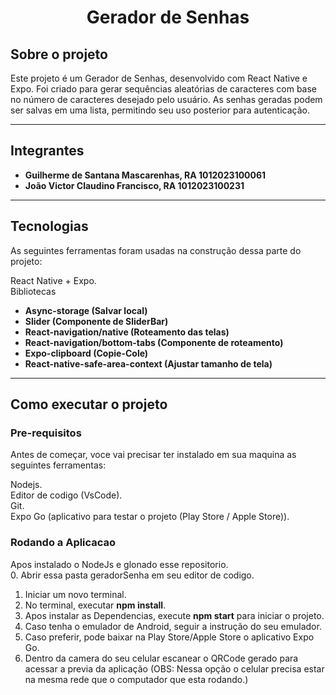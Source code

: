 <h1 align = 'center'>
	Gerador de Senhas
</h1>

## Sobre o projeto

Este projeto é um Gerador de Senhas, desenvolvido com React Native e Expo. Foi criado para gerar sequências aleatórias de caracteres com base no número de caracteres desejado pelo usuário. As senhas geradas podem ser salvas em uma lista, permitindo seu uso posterior para autenticação.

---

## Integrantes

-   **Guilherme de Santana Mascarenhas, RA 1012023100061**
-   **João Victor Claudino Francisco, RA 1012023100231** 

---
## Tecnologias

As seguintes ferramentas foram usadas na construção dessa parte do projeto:

React Native + Expo.<br>
Bibliotecas
-   **Async-storage (Salvar local)**
-   **Slider (Componente de SliderBar)** 
-   **React-navigation/native (Roteamento das telas)**
-   **React-navigation/bottom-tabs (Componente de roteamento)**
-   **Expo-clipboard (Copie-Cole)**
-   **React-native-safe-area-context (Ajustar tamanho de tela)**

---

## Como executar o projeto

### Pre-requisitos

Antes de começar, voce vai precisar ter instalado em sua maquina as seguintes ferramentas:

Nodejs.<br>
Editor de codigo (VsCode).<br>
Git.<br>
Expo Go (aplicativo para testar o projeto (Play Store / Apple Store)).<br>

### Rodando a Aplicacao

Apos instalado o NodeJs e glonado esse repositorio.<br>
0. Abrir essa pasta geradorSenha em seu editor de codigo.<br>
1. Iniciar um novo terminal.<br>
2. No terminal, executar **npm install**.<br>
3. Apos instalar as Dependencias, execute **npm start** para iniciar o projeto.<br>
4. Caso tenha o emulador de Android, seguir a instrução do seu emulador.<br>
5. Caso preferir, pode baixar na Play Store/Apple Store o aplicativo Expo Go.<br>
6. Dentro da camera do seu celular escanear o QRCode gerado para acessar a previa da aplicação (OBS: Nessa opção o celular precisa estar na mesma rede que o computador que esta rodando.)


